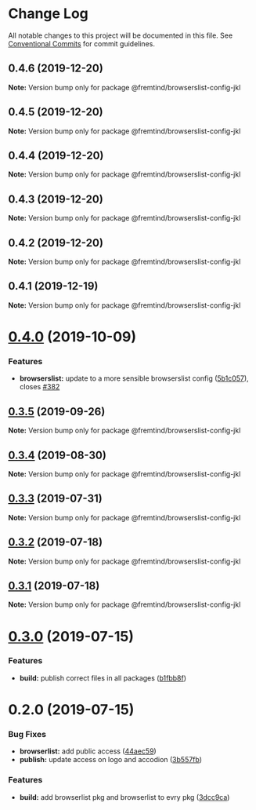 # Change Log

All notable changes to this project will be documented in this file.
See [Conventional Commits](https://conventionalcommits.org) for commit guidelines.

## 0.4.6 (2019-12-20)

**Note:** Version bump only for package @fremtind/browserslist-config-jkl





## 0.4.5 (2019-12-20)

**Note:** Version bump only for package @fremtind/browserslist-config-jkl





## 0.4.4 (2019-12-20)

**Note:** Version bump only for package @fremtind/browserslist-config-jkl





## 0.4.3 (2019-12-20)

**Note:** Version bump only for package @fremtind/browserslist-config-jkl





## 0.4.2 (2019-12-20)

**Note:** Version bump only for package @fremtind/browserslist-config-jkl

## 0.4.1 (2019-12-19)

**Note:** Version bump only for package @fremtind/browserslist-config-jkl

# [0.4.0](https://github.com/fremtind/jokul/compare/@fremtind/browserslist-config-jkl@0.3.5...@fremtind/browserslist-config-jkl@0.4.0) (2019-10-09)

### Features

-   **browserslist:** update to a more sensible browserslist config ([5b1c057](https://github.com/fremtind/jokul/commit/5b1c057)), closes [#382](https://github.com/fremtind/jokul/issues/382)

## [0.3.5](https://github.com/fremtind/jokul/compare/@fremtind/browserslist-config-jkl@0.3.4...@fremtind/browserslist-config-jkl@0.3.5) (2019-09-26)

**Note:** Version bump only for package @fremtind/browserslist-config-jkl

## [0.3.4](https://github.com/fremtind/jokul/compare/@fremtind/browserslist-config-jkl@0.3.3...@fremtind/browserslist-config-jkl@0.3.4) (2019-08-30)

**Note:** Version bump only for package @fremtind/browserslist-config-jkl

## [0.3.3](https://github.com/fremtind/jokul/compare/@fremtind/browserslist-config-jkl@0.3.2...@fremtind/browserslist-config-jkl@0.3.3) (2019-07-31)

**Note:** Version bump only for package @fremtind/browserslist-config-jkl

## [0.3.2](https://github.com/fremtind/jokul/compare/@fremtind/browserslist-config-jkl@0.3.1...@fremtind/browserslist-config-jkl@0.3.2) (2019-07-18)

**Note:** Version bump only for package @fremtind/browserslist-config-jkl

## [0.3.1](https://github.com/fremtind/jokul/compare/@fremtind/browserslist-config-jkl@0.3.0...@fremtind/browserslist-config-jkl@0.3.1) (2019-07-18)

**Note:** Version bump only for package @fremtind/browserslist-config-jkl

# [0.3.0](https://github.com/fremtind/jokul/compare/@fremtind/browserslist-config-jkl@0.2.0...@fremtind/browserslist-config-jkl@0.3.0) (2019-07-15)

### Features

-   **build:** publish correct files in all packages ([b1fbb8f](https://github.com/fremtind/jokul/commit/b1fbb8f))

# 0.2.0 (2019-07-15)

### Bug Fixes

-   **browserlist:** add public access ([44aec59](https://github.com/fremtind/jokul/commit/44aec59))
-   **publish:** update access on logo and accodion ([3b557fb](https://github.com/fremtind/jokul/commit/3b557fb))

### Features

-   **build:** add browserlist pkg and browserlist to evry pkg ([3dcc9ca](https://github.com/fremtind/jokul/commit/3dcc9ca))
